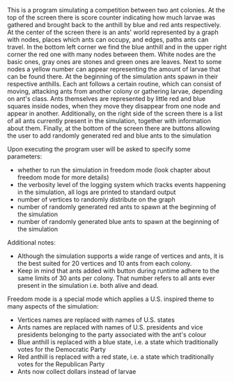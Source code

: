 This is a program simulating a competition between two ant colonies. At the top of the screen there is score counter
indicating how much larvae was gathered and brought back to the anthill by blue and red ants respectively. At the center
of the screen there is an ants' world represented by a graph with nodes, places which ants can occupy, and edges, paths
ants can travel. In the bottom left corner we find the blue anthill and in the upper right corner the red one with many
nodes between them. White nodes are the basic ones, gray ones are stones and green ones are leaves. Next to some nodes
a yellow number can appear representing the amount of larvae that can be found there. At the beginning of the simulation
ants spawn in their respective anthills. Each ant follows a certain routine, which can consist of moving, attacking ants
from another colony or gathering larvae, depending on ant's class. Ants themselves are represented by little red and
blue squares inside nodes, when they move they disappear from one node and appear in another. Additionally, on the right side
of the screen there is a list of all ants currently present in the simulation, together with information about them.
Finally, at the bottom of the screen there are buttons allowing the user to add randomly generated red and blue ants to
the simulation

Upon executing the program user will be asked to specify some parameters:

- whether to run the simulation in freedom mode (look chapter about freedom mode for more details)
- the verbosity level of the logging system which tracks events happening in the simulation, all logs are printed to
  standard output
- number of vertices to randomly distribute on the graph
- number of randomly generated red ants to spawn at the beginning of the simulation
- number of randomly generated blue ants to spawn at the beginning of the simulation

Additional notes:

- Although the simulation supports a wide range of vertices and ants, it is the best suited for 20 vertices and 10 ants
  from each colony.
- Keep in mind that ants added with button during runtime adhere to the same limits of 30 ants per colony.
  That number refers to all ants ever present in the simulation i.e. both alive and dead.

Freedom mode is a special mode which applies a U.S. inspired theme to many aspects of the simulation:

- Vertices names are replaced with names of U.S. states
- Ants names are replaced with names of U.S. presidents and vice presidents belonging to the party associated with the
  ant's colour
- Blue anthill is replaced with a blue state, i.e. a state which traditionally votes for the Democratic Party
- Red anthill is replaced with a red state, i.e. a state which traditionally votes for the Republican Party
- Ants now collect dollars instead of larvae
